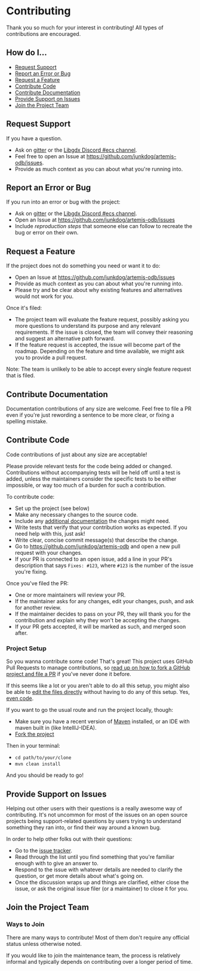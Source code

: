# Contributing

Thank you so much for your interest in contributing! All types of contributions are encouraged.

## How do I... <a name="toc"></a>
  * [Request Support](#request-support)
  * [Report an Error or Bug](#report-an-error-or-bug)
  * [Request a Feature](#request-a-feature)
  * [Contribute Code](#contribute-code)
  * [Contribute Documentation](#contribute-documentation)
  * [Provide Support on Issues](#provide-support-on-issues)
  * [Join the Project Team](#join-the-project-team)

## Request Support

If you have a question.

* Ask on [gitter](https://gitter.im/junkdog/artemis-odb) or the [Libgdx Discord #ecs channel](https://discord.gg/7c6Wg8H).
* Feel free to open an Issue at https://github.com/junkdog/artemis-odb/issues. 
* Provide as much context as you can about what you're running into.

## Report an Error or Bug

If you run into an error or bug with the project:

* Ask on [gitter](https://gitter.im/junkdog/artemis-odb) or the [Libgdx Discord #ecs channel](https://discord.gg/7c6Wg8H).
* Open an Issue at https://github.com/junkdog/artemis-odb/issues
* Include *reproduction steps* that someone else can follow to recreate the bug or error on their own.

## Request a Feature

If the project does not do something you need or want it to do:

* Open an Issue at https://github.com/junkdog/artemis-odb/issues
* Provide as much context as you can about what you're running into.
* Please try and be clear about why existing features and alternatives would not work for you.

Once it's filed:

* The project team will evaluate the feature request, possibly asking you more questions to understand its purpose and any relevant requirements. If the issue is closed, the team will convey their reasoning and suggest an alternative path forward.
* If the feature request is accepted, the issue will become part of the roadmap. Depending on the feature and time available, we might ask you to provide a pull request.

Note: The team is unlikely to be able to accept every single feature request that is filed.

## Contribute Documentation

Documentation contributions of any size are welcome. Feel free to file a PR even if you're just rewording a sentence to 
be more clear, or fixing a spelling mistake. 

## Contribute Code

Code contributions of just about any size are acceptable!

Please provide relevant tests for the code being added or changed. Contributions without accompanying tests will 
be held off until a test is added, unless the maintainers consider the specific tests to be either impossible, 
or way too much of a burden for such a contribution.

To contribute code:

* Set up the project (see below)
* Make any necessary changes to the source code.
* Include any [additional documentation](#contribute-documentation) the changes might need.
* Write tests that verify that your contribution works as expected. If you need help with this, just ask!
* Write clear, concise commit message(s) that describe the change.
* Go to https://github.com/junkdog/artemis-odb and open a new pull request with your changes.
* If your PR is connected to an open issue, add a line in your PR's description that says `Fixes: #123`, where `#123` is the number of the issue you're fixing.

Once you've filed the PR:

* One or more maintainers will review your PR.
* If the maintainer asks for any changes, edit your changes, push, and ask for another review.
* If the maintainer decides to pass on your PR, they will thank you for the contribution and explain why they won't be accepting the changes. 
* If your PR gets accepted, it will be marked as such, and merged soon after.

### Project Setup

So you wanna contribute some code! That's great! This project uses GitHub Pull Requests to manage contributions, so [read up on how to fork a GitHub project and file a PR](https://guides.github.com/activities/forking) if you've never done it before.

If this seems like a lot or you aren't able to do all this setup, you might also be able to [edit the files directly](https://help.github.com/articles/editing-files-in-another-user-s-repository/) without having to do any of this setup. Yes, [even code](#contribute-code).

If you want to go the usual route and run the project locally, though:

* Make sure you have a recent version of [Maven](https://maven.apache.org/) installed, or an IDE with maven built in (like IntellIJ-IDEA). 
* [Fork the project](https://guides.github.com/activities/forking/#fork)

Then in your terminal:
* `cd path/to/your/clone`
* `mvn clean install`

And you should be ready to go!

## Provide Support on Issues

Helping out other users with their questions is a really awesome way of contributing. It's not uncommon for most of the issues on an open source projects being support-related questions by users trying to understand something they ran into, or find their way around a known bug.

In order to help other folks out with their questions:

* Go to the [issue tracker](https://github.com/junkdog/artemis-odb/issues).
* Read through the list until you find something that you're familiar enough with to give an answer to.
* Respond to the issue with whatever details are needed to clarify the question, or get more details about what's going on.
* Once the discussion wraps up and things are clarified, either close the issue, or ask the original issue filer (or a maintainer) to close it for you.

## Join the Project Team

### Ways to Join

There are many ways to contribute! Most of them don't require any official status unless otherwise noted.

If you would like to join the maintenance team, the process is relatively informal and typically depends on contributing over a longer period of time.